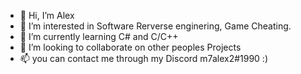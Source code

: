 - 👋 Hi, I’m Alex
- 👀 I’m interested in Software Rerverse enginering, Game Cheating.
- 🌱 I’m currently learning C# and C/C++
- 💞️ I’m looking to collaborate on other peoples Projects
- 📫 you can contact me through my Discord m7alex2#1990 :)
